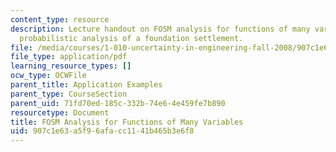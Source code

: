 ```yaml
---
content_type: resource
description: Lecture handout on FOSM analysis for functions of many variables and
  probabilistic analysis of a foundation settlement.
file: /media/courses/1-010-uncertainty-in-engineering-fall-2008/907c1e63a5f96afacc1141b465b3e6f8_app_14.pdf
file_type: application/pdf
learning_resource_types: []
ocw_type: OCWFile
parent_title: Application Examples
parent_type: CourseSection
parent_uid: 71fd70ed-185c-332b-74e6-4e459fe7b890
resourcetype: Document
title: FOSM Analysis for Functions of Many Variables
uid: 907c1e63-a5f9-6afa-cc11-41b465b3e6f8
---
```

